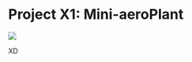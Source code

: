Project X1: Mini-aeroPlant
==========================

![](http://s30.postimg.org/69fdlgj8x/image.png)

XD

